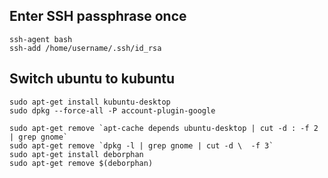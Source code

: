 ## Enter SSH passphrase once 

```
ssh-agent bash
ssh-add /home/username/.ssh/id_rsa
```

## Switch ubuntu to kubuntu

```
sudo apt-get install kubuntu-desktop
sudo dpkg --force-all -P account-plugin-google

sudo apt-get remove `apt-cache depends ubuntu-desktop | cut -d : -f 2 | grep gnome`
sudo apt-get remove `dpkg -l | grep gnome | cut -d \  -f 3`
sudo apt-get install deborphan
sudo apt-get remove $(deborphan)
```
